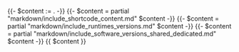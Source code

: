 {{- $content := . -}}
{{- $content = partial "markdown/include_shortcode_content.md" $content -}}
{{- $content = partial "markdown/include_runtimes_versions.md" $content -}}
{{- $content = partial "markdown/include_software_versions_shared_dedicated.md" $content -}}
{{ $content }}
